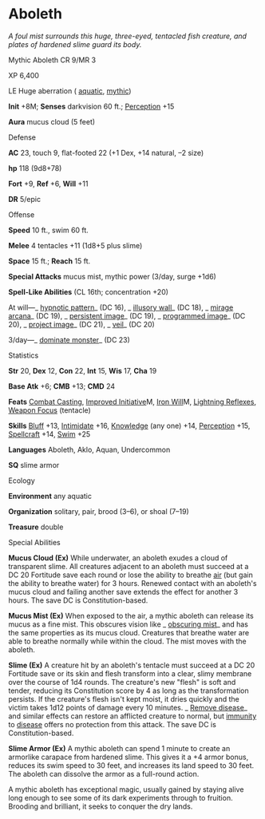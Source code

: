 # Aboleth

_A foul mist surrounds this huge, three-eyed, tentacled fish creature, and plates of hardened slime guard its body._

Mythic Aboleth CR 9/MR 3

XP 6,400

LE Huge aberration ( [aquatic](/pathfinderRPG/prd/monsters/creatureTypes.html#_aquatic-subtype), [mythic](/pathfinderRPG/prd/mythicAdventures/mythicMonsters.html#_mythic-subtype))

**Init** +8M; **Senses** darkvision 60 ft.; [Perception](/pathfinderRPG/prd/skills/perception.html#_perception) +15

**Aura** mucus cloud (5 feet)

Defense

**AC** 23, touch 9, flat-footed 22 (+1 Dex, +14 natural, –2 size)

**hp** 118 (9d8+78)

**Fort** +9, **Ref** +6, **Will** +11

**DR** 5/epic

Offense

**Speed** 10 ft., swim 60 ft.

**Melee** 4 tentacles +11 (1d8+5 plus slime)

**Space** 15 ft.; **Reach** 15 ft.

**Special Attacks** mucus mist, mythic power (3/day, surge +1d6)

**Spell-Like Abilities** (CL 16th; concentration +20)

At will—_ [hypnotic pattern](/pathfinderRPG/prd/spells/hypnoticPattern.html#_hypnotic-pattern)_ (DC 16), _ [illusory wall](/pathfinderRPG/prd/spells/illusoryWall.html#_illusory-wall)_ (DC 18), _ [mirage arcana](/pathfinderRPG/prd/spells/mirageArcana.html#_mirage-arcana)_ (DC 19), _ [persistent image](/pathfinderRPG/prd/spells/persistentImage.html#_persistent-image)_ (DC 19), _ [programmed image](/pathfinderRPG/prd/spells/programmedImage.html#_programmed-image)_ (DC 20), _ [project image](/pathfinderRPG/prd/spells/projectImage.html#_project-image)_ (DC 21), _ [veil](/pathfinderRPG/prd/spells/veil.html#_veil)_ (DC 20)

3/day—_ [dominate monster](/pathfinderRPG/prd/spells/dominateMonster.html#_dominate-monster)_ (DC 23)

Statistics

**Str** 20, **Dex** 12, **Con** 22, **Int** 15, **Wis** 17, **Cha** 19

**Base Atk** +6; **CMB** +13; **CMD** 24

**Feats** [Combat Casting](/pathfinderRPG/prd/feats.html#_combat-casting), [Improved Initiative](/pathfinderRPG/prd/mythicAdventures/mythicFeats.html#_improved-initiative-mythic)M, [Iron Will](/pathfinderRPG/prd/mythicAdventures/mythicFeats.html#_iron-will-mythic)M, [Lightning Reflexes](/pathfinderRPG/prd/feats.html#_lightning-reflexes), [Weapon Focus](/pathfinderRPG/prd/feats.html#_weapon-focus) (tentacle)

**Skills** [Bluff](/pathfinderRPG/prd/skills/bluff.html#_bluff) +13, [Intimidate](/pathfinderRPG/prd/skills/intimidate.html#_intimidate) +16, [Knowledge](/pathfinderRPG/prd/skills/knowledge.html#_knowledge) (any one) +14, [Perception](/pathfinderRPG/prd/skills/perception.html#_perception) +15, [Spellcraft](/pathfinderRPG/prd/skills/spellcraft.html#_spellcraft) +14, [Swim](/pathfinderRPG/prd/skills/swim.html#_swim) +25

**Languages** Aboleth, Aklo, Aquan, Undercommon

**SQ** slime armor

Ecology

**Environment** any aquatic

**Organization** solitary, pair, brood (3–6), or shoal (7–19)

**Treasure** double

Special Abilities

**Mucus Cloud (Ex)** While underwater, an aboleth exudes a cloud of transparent slime. All creatures adjacent to an aboleth must succeed at a DC 20 Fortitude save each round or lose the ability to breathe [air](/pathfinderRPG/prd/monsters/creatureTypes.html#_air-subtype) (but gain the ability to breathe water) for 3 hours. Renewed contact with an aboleth's mucus cloud and failing another save extends the effect for another 3 hours. The save DC is Constitution-based.

**Mucus Mist (Ex)** When exposed to the air, a mythic aboleth can release its mucus as a fine mist. This obscures vision like _ [obscuring mist](/pathfinderRPG/prd/spells/obscuringMist.html#_obscuring-mist)_ and has the same properties as its mucus cloud. Creatures that breathe water are able to breathe normally while within the cloud. The mist moves with the aboleth.

**Slime (Ex)** A creature hit by an aboleth's tentacle must succeed at a DC 20 Fortitude save or its skin and flesh transform into a clear, slimy membrane over the course of 1d4 rounds. The creature's new "flesh" is soft and tender, reducing its Constitution score by 4 as long as the transformation persists. If the creature's flesh isn't kept moist, it dries quickly and the victim takes 1d12 points of damage every 10 minutes. _ [Remove disease](/pathfinderRPG/prd/spells/removeDisease.html#_remove-disease)_ and similar effects can restore an afflicted creature to normal, but [immunity](/pathfinderRPG/prd/monsters/universalMonsterRules.html#_immunity) to [disease](/pathfinderRPG/prd/monsters/universalMonsterRules.html#_disease) offers no protection from this attack. The save DC is Constitution-based.

**Slime Armor (Ex)** A mythic aboleth can spend 1 minute to create an armorlike carapace from hardened slime. This gives it a +4 armor bonus, reduces its swim speed to 30 feet, and increases its land speed to 30 feet. The aboleth can dissolve the armor as a full-round action.

A mythic aboleth has exceptional magic, usually gained by staying alive long enough to see some of its dark experiments through to fruition. Brooding and brilliant, it seeks to conquer the dry lands.


